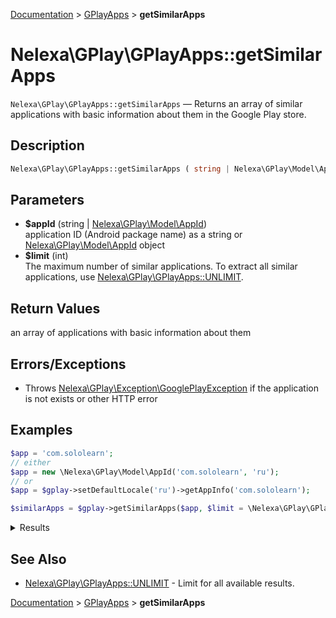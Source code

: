 [Documentation](../../README.md) > [GPlayApps](README.md) > **getSimilarApps**

# Nelexa\GPlay\GPlayApps::getSimilarApps
`Nelexa\GPlay\GPlayApps::getSimilarApps` — Returns an array of similar applications with basic information about them in the Google Play store.

## Description
```php
Nelexa\GPlay\GPlayApps::getSimilarApps ( string | Nelexa\GPlay\Model\AppId $appId [, int $limit = 50 ] ) : Nelexa\GPlay\Model\App[]
```

## Parameters
* **$appId** (string | [Nelexa\GPlay\Model\AppId](../AppId/README.md))  
application ID (Android package name)
as a string or [Nelexa\GPlay\Model\AppId](../AppId/README.md) object
* **$limit** (int)  
The maximum number of similar applications.
To extract all similar applications,
use [Nelexa\GPlay\GPlayApps::UNLIMIT](README.md#predefined-constants).

## Return Values
an array of applications with basic information about them


## Errors/Exceptions
* Throws [Nelexa\GPlay\Exception\GooglePlayException](../GooglePlayException/README.md) if the application is not exists or other HTTP error
## Examples
```php
$app = 'com.sololearn';
// either
$app = new \Nelexa\GPlay\Model\AppId('com.sololearn', 'ru');
// or
$app = $gplay->setDefaultLocale('ru')->getAppInfo('com.sololearn');

$similarApps = $gplay->getSimilarApps($app, $limit = \Nelexa\GPlay\GPlayApps::UNLIMIT);
```
<details>
  <summary>Results</summary>

```php
array:117 [
    0 => class Nelexa\GPlay\Model\App {
      -getId(): string: "org.khanacademy.android"
      -getLocale(): string: "ru_RU"
      -getCountry(): string: "us"
      -getUrl(): string: "https://play.google.com/store/apps/details?id=org.khanacademy.android"
      -getFullUrl(): string: "https://play.google.com/store/apps/details?id=org.khanacademy.android&hl=ru_RU&gl=us"
      -getName(): string: "Khan Academy"
      -getDescription(): string: """
        You can learn anything. For free.\n
        \n
        Spend an afternoon brushing up on statistics. Discover how the Krebs cycle works. Get a head start on next semester…
        """
      -getSummary(): ?string: null
      -getDeveloper(): ?Nelexa\GPlay\Model\Developer: null
      -getDeveloperName(): ?string: "Khan Academy"
      -getIcon(): Nelexa\GPlay\Model\GoogleImage: {
        -__toString(): string: "https://play-lh.googleusercontent.com/TpK0AcjPn5-XDKgSZ5jAob1H7MsQuJILOMR4M4QYkTt5CBPgTJVr7mysrKM6Ia8SrX8"
        -getUrl(): string: "https://play-lh.googleusercontent.com/TpK0AcjPn5-XDKgSZ5jAob1H7MsQuJILOMR4M4QYkTt5CBPgTJVr7mysrKM6Ia8SrX8"
        -getOriginalSizeUrl(): string: "https://play-lh.googleusercontent.com/TpK0AcjPn5-XDKgSZ5jAob1H7MsQuJILOMR4M4QYkTt5CBPgTJVr7mysrKM6Ia8SrX8=s0"
        -getBinaryImageContent(): string: …
      }
      -getScreenshots(): array: array:21 [
        0 => class Nelexa\GPlay\Model\GoogleImage {
          -__toString(): string: "https://play-lh.googleusercontent.com/PXIsGEzRrYDqBoQBFUJ974YnhN3ZM7dwyTIBz_HQsr34we2Zo07st7eSKuLEeyYNy58"
          -getUrl(): string: "https://play-lh.googleusercontent.com/PXIsGEzRrYDqBoQBFUJ974YnhN3ZM7dwyTIBz_HQsr34we2Zo07st7eSKuLEeyYNy58"
          -getOriginalSizeUrl(): string: "https://play-lh.googleusercontent.com/PXIsGEzRrYDqBoQBFUJ974YnhN3ZM7dwyTIBz_HQsr34we2Zo07st7eSKuLEeyYNy58=s0"
          -getBinaryImageContent(): string: …
        }
        1 => class Nelexa\GPlay\Model\GoogleImage {
          -__toString(): string: "https://play-lh.googleusercontent.com/wCNs_buIVMJuf0oDFYPLswTpNIL7T9ylcIxruo5dcQz3DkBM0WqFeF8VnDB9xss1eQ"
          -getUrl(): string: "https://play-lh.googleusercontent.com/wCNs_buIVMJuf0oDFYPLswTpNIL7T9ylcIxruo5dcQz3DkBM0WqFeF8VnDB9xss1eQ"
          -getOriginalSizeUrl(): string: "https://play-lh.googleusercontent.com/wCNs_buIVMJuf0oDFYPLswTpNIL7T9ylcIxruo5dcQz3DkBM0WqFeF8VnDB9xss1eQ=s0"
          -getBinaryImageContent(): string: …
        }
        …
      ]
      -getScore(): float: 4.3420167
      -getPriceText(): ?string: null
      -isFree(): bool: true
      -getInstallsText(): string: "10 000 000+"
      -asArray(): array: …
      -jsonSerialize(): array: …
    }
    1 => class Nelexa\GPlay\Model\App {
      -getId(): string: "smsr.com.cw"
      -getLocale(): string: "ru_RU"
      -getCountry(): string: "us"
      -getUrl(): string: "https://play.google.com/store/apps/details?id=smsr.com.cw"
      -getFullUrl(): string: "https://play.google.com/store/apps/details?id=smsr.com.cw&hl=ru_RU&gl=us"
      -getName(): string: "Обратный отсчет виджет"
      -getDescription(): string: """
        Обратный отсчет дней виджет / Счетчик дней это бесплатное приложение, которое напоминает Вам о важных датах и событиях в вашей жизни, Вам не нужно вру…
        """
      -getSummary(): ?string: null
      -getDeveloper(): ?Nelexa\GPlay\Model\Developer: null
      -getDeveloperName(): ?string: "SMSROBOT LTD"
      -getIcon(): Nelexa\GPlay\Model\GoogleImage: {
        -__toString(): string: "https://play-lh.googleusercontent.com/7jdy2-FrcvJXTB5zARXSszm9yl2-vfd3Lh9h92NeEUMl7mnx0ILseUsNA9fImo-zzXo"
        -getUrl(): string: "https://play-lh.googleusercontent.com/7jdy2-FrcvJXTB5zARXSszm9yl2-vfd3Lh9h92NeEUMl7mnx0ILseUsNA9fImo-zzXo"
        -getOriginalSizeUrl(): string: "https://play-lh.googleusercontent.com/7jdy2-FrcvJXTB5zARXSszm9yl2-vfd3Lh9h92NeEUMl7mnx0ILseUsNA9fImo-zzXo=s0"
        -getBinaryImageContent(): string: …
      }
      -getScreenshots(): array: array:24 [
        0 => class Nelexa\GPlay\Model\GoogleImage {
          -__toString(): string: "https://play-lh.googleusercontent.com/FfVFdSy8llsMoc4ZcaogZZN419t79f0w-9jIWS1pPMcXw-3AZnifY5W7iGv2aGcRZtk"
          -getUrl(): string: "https://play-lh.googleusercontent.com/FfVFdSy8llsMoc4ZcaogZZN419t79f0w-9jIWS1pPMcXw-3AZnifY5W7iGv2aGcRZtk"
          -getOriginalSizeUrl(): string: "https://play-lh.googleusercontent.com/FfVFdSy8llsMoc4ZcaogZZN419t79f0w-9jIWS1pPMcXw-3AZnifY5W7iGv2aGcRZtk=s0"
          -getBinaryImageContent(): string: …
        }
        1 => class Nelexa\GPlay\Model\GoogleImage {
          -__toString(): string: "https://play-lh.googleusercontent.com/z1MIbBt3KeGCFogbYbXB5O5U2xAnSiMN3yxS_nCWK7Ji2MW4nHCg2u55zUtM5NxnXZ0"
          -getUrl(): string: "https://play-lh.googleusercontent.com/z1MIbBt3KeGCFogbYbXB5O5U2xAnSiMN3yxS_nCWK7Ji2MW4nHCg2u55zUtM5NxnXZ0"
          -getOriginalSizeUrl(): string: "https://play-lh.googleusercontent.com/z1MIbBt3KeGCFogbYbXB5O5U2xAnSiMN3yxS_nCWK7Ji2MW4nHCg2u55zUtM5NxnXZ0=s0"
          -getBinaryImageContent(): string: …
        }
        …
      ]
      -getScore(): float: 4.530501
      -getPriceText(): ?string: null
      -isFree(): bool: true
      -getInstallsText(): string: "5 000 000+"
      -asArray(): array: …
      -jsonSerialize(): array: …
    }
    …
  ]
```

</details>

## See Also
* [Nelexa\GPlay\GPlayApps::UNLIMIT](README.md#predefined-constants) - Limit for all available results.

[Documentation](../../README.md) > [GPlayApps](README.md) > **getSimilarApps**
